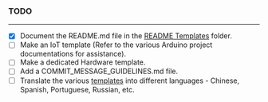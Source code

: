### TODO

---

- [x] Document the README.md file in the [README Templates](/README%20Templates) folder.
- [ ] Make an IoT template (Refer to the various Arduino project documentations for assistance).
- [ ] Make a dedicated Hardware template.
- [ ] Add a COMMIT_MESSAGE_GUIDELINES.md file.
- [ ] Translate the various [templates](https://github.com/kylelobo/The-Documentation-Compendium#templates) into different languages - Chinese, Spanish, Portuguese, Russian, etc.
